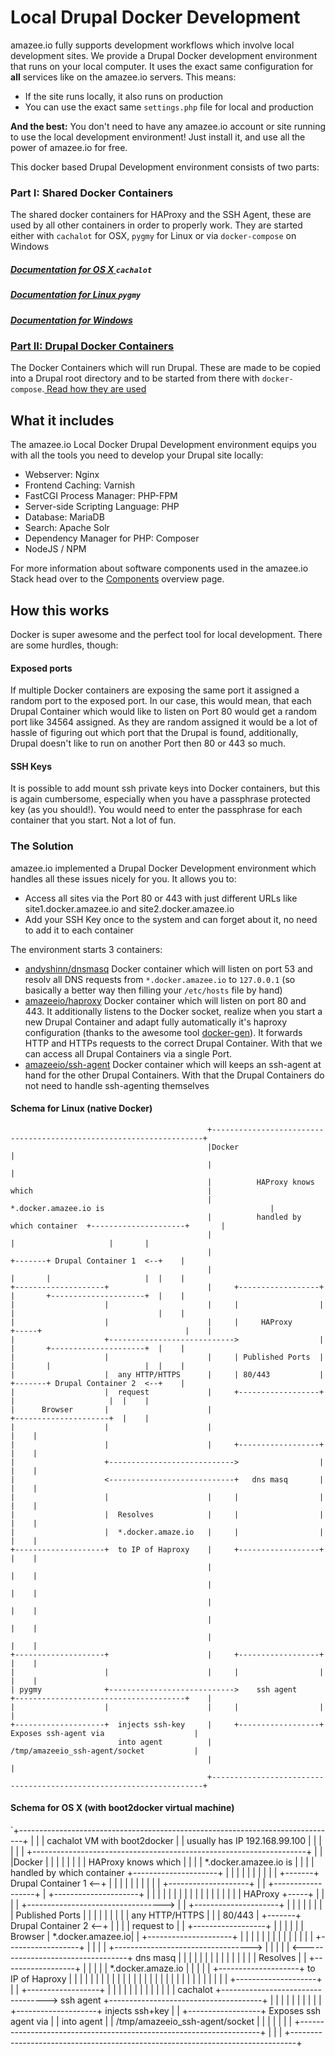 # Local Drupal Docker Development

amazee.io fully supports development workflows which involve local development sites. We provide a Drupal Docker development environment that runs on your local computer.
It uses the exact same configuration for **all** services like on the amazee.io servers. This means:

* If the site runs locally, it also runs on production
* You can use the exact same `settings.php` file for local and production

**And the best:** You don't need to have any amazee.io account or site running to use the local development environment! Just install it, and use all the power of amazee.io for free.

This docker based Drupal Development environment consists of two parts:

### Part I: Shared Docker Containers

The shared docker containers for HAProxy and the SSH Agent, these are used by all other containers in order to properly work. They are started either with `cachalot` for OSX, `pygmy` for Linux or via `docker-compose` on Windows

##### [Documentation for OS X ](./os_x_cachalot.md)`cachalot`

##### [Documentation for Linux ](./linux_pygmy.md)`pygmy`

##### [Documentation for Windows ](./windows.md)

### [Part II: Drupal Docker Containers](./drupal_site_containers.md)

The Docker Containers which will run Drupal. These are made to be copied into a Drupal root directory and to be started from there with `docker-compose`.[ Read how they are used](./drupal_site_containers.md)

## What it includes

The amazee.io Local Docker Drupal Development environment equips you with all the tools you need to develop your Drupal site locally:

* Webserver: Nginx
* Frontend Caching: Varnish
* FastCGI Process Manager: PHP-FPM
* Server-side Scripting Language: PHP
* Database: MariaDB
* Search: Apache Solr
* Dependency Manager for PHP: Composer
* NodeJS \/ NPM

For more information about software components used in the amazee.io Stack head over to the [Components](../architecture/components.md) overview page.

## How this works

Docker is super awesome and the perfect tool for local development. There are some hurdles, though:

#### Exposed ports

If multiple Docker containers are exposing the same port it assigned a random port to the exposed port. In our case, this would mean, that each Drupal Container which would like to listen on Port 80 would get a random port like 34564 assigned. As they are random assigned it would be a lot of hassle of figuring out which port that the Drupal is found, additionally, Drupal doesn't like to run on another Port then 80 or 443 so much.

#### SSH Keys

It is possible to add mount ssh private keys into Docker containers, but this is again cumbersome, especially when you have a passphrase protected key \(as you should!\). You would need to enter the passphrase for each container that you start. Not a lot of fun.

### The Solution

amazee.io implemented a Drupal Docker Development environment which handles all these issues nicely for you. It allows you to:

* Access all sites via the Port 80 or 443 with just different URLs like site1.docker.amazee.io and site2.docker.amazee.io
* Add your SSH Key once to the system and can forget about it, no need to add it to each container

The environment starts 3 containers:

* [andyshinn\/dnsmasq](https://hub.docker.com/r/andyshinn/dnsmasq/) Docker container which will listen on port 53 and resolv all DNS requests from `*.docker.amazee.io` to `127.0.0.1` \(so basically a better way then filling your `/etc/hosts` file by hand\)
* [amazeeio\/haproxy](https://hub.docker.com/r/amazeeio/haproxy/) Docker container which will listen on port 80 and 443. It additionally listens to the Docker socket, realize when you start a new Drupal Container and adapt fully automatically it's haproxy configuration \(thanks to the awesome tool [docker-gen](https://github.com/jwilder/docker-gen)\). It forwards HTTP and HTTPs requests to the correct Drupal Container. With that we can access all Drupal Containers via a single Port.
* [amazeeio\/ssh-agent](https://hub.docker.com/r/amazeeio/ssh-agent/) Docker container which will keeps an ssh-agent at hand for the other Drupal Containers. With that the Drupal Containers do not need to handle ssh-agenting themselves

#### Schema for Linux \(native Docker\)

```
                                            +--------------------------------------------------------------------+
                                            |Docker                                                              |
                                            |                                                                    |
                                            |          HAProxy knows which                                       |
                                            |          *.docker.amazee.io is                                     |
                                            |          handled by which container  +---------------------+       |
                                            |                                      |                     |       |
                                            |                              +-------+ Drupal Container 1  <--+    |
                                            |                              |       |                     |  |    |
+--------------------+                      |     +------------------+     |       +---------------------+  |    |
|                    |                      |     |                  |     |                                |    |
|                    |                      |     |     HAProxy      +-----+                                |    |
|                    +---------------------------->                  |     |       +---------------------+  |    |
|                    |                      |     | Published Ports  |     |       |                     |  |    |
|                    |  any HTTP/HTTPS      |     | 80/443           |     +-------+ Drupal Container 2  <--+    |
|                    |  request             |     +------------------+             |                     |  |    |
|      Browser       |                      |                                      +---------------------+  |    |
|                    |                      |                                                               |    |
|                    |                      |     +------------------+                                      |    |
|                    +---------------------------->                  |                                      |    |
|                    <----------------------------+   dns masq       |                                      |    |
|                    |                      |     |                  |                                      |    |
|                    |  Resolves            |     |                  |                                      |    |
|                    |  *.docker.amaze.io   |     |                  |                                      |    |
+--------------------+  to IP of Haproxy    |     +------------------+                                      |    |
                                            |                                                               |    |
                                            |                                                               |    |
                                            |                                                               |    |
                                            |                                                               |    |
                                            |                                                               |    |
+--------------------+                      |     +------------------+                                      |    |
|                    |                      |     |                  |                                      |    |
| pygmy              +---------------------------->    ssh agent     +--------------------------------------+    |
|                    |                      |     |                  |                                           |
+--------------------+  injects ssh-key     |     +------------------+  Exposes ssh-agent via                    |
                        into agent          |                           /tmp/amazeeio_ssh-agent/socket           |
                                            |                                                                    |
                                            +--------------------------------------------------------------------+
```

#### Schema for OS X \(with boot2docker virtual machine\)

`+-------------------------------------------------------------------------------+
                                          |                                                                               |
                                          |  cachalot VM with boot2docker                                                 |
                                          |  usually has IP 192.168.99.100                                                |
                                          |                                                                               |
                                          |                                                                               |
                                          |       +--------------------------------------------------------------------+  |
                                          |       |Docker                                                              |  |
                                          |       |                                                                    |  |
                                          |       |          HAProxy knows which                                       |  |
                                          |       |          *.docker.amazee.io is                                     |  |
                                          |       |          handled by which container  +---------------------+       |  |
                                          |       |                                      |                     |       |  |
                                          |       |                              +-------+ Drupal Container 1  <--+    |  |
                                          |       |                              |       |                     |  |    |  |
+--------------------+                    |       |     +------------------+     |       +---------------------+  |    |  |
|                    |                    |       |     |                  |     |                                |    |  |
|                    |                    |       |     |     HAProxy      +-----+                                |    |  |
|                    +---------------------------------->                  |     |       +---------------------+  |    |  |
|                    |                    |       |     | Published Ports  |     |       |                     |  |    |  |
|                    |  any HTTP/HTTPS    |       |     | 80/443           |     +-------+ Drupal Container 2  <--+    |  |
|                    |  request to        |       |     +------------------+             |                     |  |    |  |
|      Browser       |  *.docker.amazee.io|       |                                      +---------------------+  |    |  |
|                    |                    |       |                                                               |    |  |
|                    |                    |       |     +------------------+                                      |    |  |
|                    +---------------------------------->                  |                                      |    |  |
|                    <----------------------------------+   dns masq       |                                      |    |  |
|                    |                    |       |     |                  |                                      |    |  |
|                    |  Resolves          |       |     +------------------+                                      |    |  |
|                    |  *.docker.amaze.io |       |                                                               |    |  |
+--------------------+  to IP of Haproxy  |       |                                                               |    |  |
                                          |       |                                                               |    |  |
                                          |       |                                                               |    |  |
                                          |       |                                                               |    |  |
                                          |       |                                                               |    |  |
                                          |       |                                                               |    |  |
+--------------------+                    |       |     +------------------+                                      |    |  |
|                    |                    |       |     |                  |                                      |    |  |
| cachalot           +---------------------------------->    ssh agent     +--------------------------------------+    |  |
|                    |                    |       |     |                  |                                           |  |
+--------------------+  injects ssh+key   |       |     +------------------+  Exposes ssh agent via                    |  |
                        into agent        |       |                           /tmp/amazeeio_ssh-agent/socket           |  |
                                          |       |                                                                    |  |
                                          |       +--------------------------------------------------------------------+  |
                                          |                                                                               |
                                          +-------------------------------------------------------------------------------+
```
